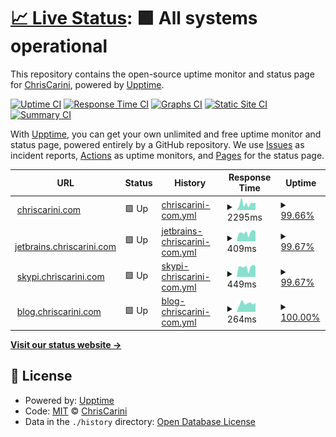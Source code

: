 # [📈 Live Status](https://ChrisCarini.github.io/upptime): <!--live status--> **🟩 All systems operational**

This repository contains the open-source uptime monitor and status page for [ChrisCarini](https://ChrisCarini.github.io/upptime), powered by [Upptime](https://github.com/upptime/upptime).

[![Uptime CI](https://github.com/koj-co/upptime/workflows/Uptime%20CI/badge.svg)](https://github.com/koj-co/upptime/actions?query=workflow%3A%22Uptime+CI%22)
[![Response Time CI](https://github.com/koj-co/upptime/workflows/Response%20Time%20CI/badge.svg)](https://github.com/koj-co/upptime/actions?query=workflow%3A%22Response+Time+CI%22)
[![Graphs CI](https://github.com/koj-co/upptime/workflows/Graphs%20CI/badge.svg)](https://github.com/koj-co/upptime/actions?query=workflow%3A%22Graphs+CI%22)
[![Static Site CI](https://github.com/koj-co/upptime/workflows/Static%20Site%20CI/badge.svg)](https://github.com/koj-co/upptime/actions?query=workflow%3A%22Static+Site+CI%22)
[![Summary CI](https://github.com/koj-co/upptime/workflows/Summary%20CI/badge.svg)](https://github.com/koj-co/upptime/actions?query=workflow%3A%22Summary+CI%22)

With [Upptime](https://upptime.js.org), you can get your own unlimited and free uptime monitor and status page, powered entirely by a GitHub repository. We use [Issues](https://github.com/ChrisCarini/upptime/issues) as incident reports, [Actions](https://github.com/ChrisCarini/upptime/actions) as uptime monitors, and [Pages](https://ChrisCarini.github.io/upptime) for the status page.

<!--start: status pages-->
<!-- This summary is generated by Upptime (https://github.com/upptime/upptime) -->
<!-- Do not edit this manually, your changes will be overwritten -->
<!-- prettier-ignore -->
| URL | Status | History | Response Time | Uptime |
| --- | ------ | ------- | ------------- | ------ |
| <img alt="" src="https://icons.duckduckgo.com/ip3/chriscarini.com.ico" height="13"> [chriscarini.com](https://chriscarini.com) | 🟩 Up | [chriscarini-com.yml](https://github.com/ChrisCarini/upptime/commits/HEAD/history/chriscarini-com.yml) | <details><summary><img alt="Response time graph" src="./graphs/chriscarini-com/response-time-week.png" height="20"> 2295ms</summary><br><a href="https://ChrisCarini.github.io/upptime/history/chriscarini-com"><img alt="Response time 1278" src="https://img.shields.io/endpoint?url=https%3A%2F%2Fraw.githubusercontent.com%2FChrisCarini%2Fupptime%2FHEAD%2Fapi%2Fchriscarini-com%2Fresponse-time.json"></a><br><a href="https://ChrisCarini.github.io/upptime/history/chriscarini-com"><img alt="24-hour response time 2259" src="https://img.shields.io/endpoint?url=https%3A%2F%2Fraw.githubusercontent.com%2FChrisCarini%2Fupptime%2FHEAD%2Fapi%2Fchriscarini-com%2Fresponse-time-day.json"></a><br><a href="https://ChrisCarini.github.io/upptime/history/chriscarini-com"><img alt="7-day response time 2295" src="https://img.shields.io/endpoint?url=https%3A%2F%2Fraw.githubusercontent.com%2FChrisCarini%2Fupptime%2FHEAD%2Fapi%2Fchriscarini-com%2Fresponse-time-week.json"></a><br><a href="https://ChrisCarini.github.io/upptime/history/chriscarini-com"><img alt="30-day response time 1534" src="https://img.shields.io/endpoint?url=https%3A%2F%2Fraw.githubusercontent.com%2FChrisCarini%2Fupptime%2FHEAD%2Fapi%2Fchriscarini-com%2Fresponse-time-month.json"></a><br><a href="https://ChrisCarini.github.io/upptime/history/chriscarini-com"><img alt="1-year response time 1357" src="https://img.shields.io/endpoint?url=https%3A%2F%2Fraw.githubusercontent.com%2FChrisCarini%2Fupptime%2FHEAD%2Fapi%2Fchriscarini-com%2Fresponse-time-year.json"></a></details> | <details><summary><a href="https://ChrisCarini.github.io/upptime/history/chriscarini-com">99.66%</a></summary><a href="https://ChrisCarini.github.io/upptime/history/chriscarini-com"><img alt="All-time uptime 97.23%" src="https://img.shields.io/endpoint?url=https%3A%2F%2Fraw.githubusercontent.com%2FChrisCarini%2Fupptime%2FHEAD%2Fapi%2Fchriscarini-com%2Fuptime.json"></a><br><a href="https://ChrisCarini.github.io/upptime/history/chriscarini-com"><img alt="24-hour uptime 100.00%" src="https://img.shields.io/endpoint?url=https%3A%2F%2Fraw.githubusercontent.com%2FChrisCarini%2Fupptime%2FHEAD%2Fapi%2Fchriscarini-com%2Fuptime-day.json"></a><br><a href="https://ChrisCarini.github.io/upptime/history/chriscarini-com"><img alt="7-day uptime 99.66%" src="https://img.shields.io/endpoint?url=https%3A%2F%2Fraw.githubusercontent.com%2FChrisCarini%2Fupptime%2FHEAD%2Fapi%2Fchriscarini-com%2Fuptime-week.json"></a><br><a href="https://ChrisCarini.github.io/upptime/history/chriscarini-com"><img alt="30-day uptime 99.59%" src="https://img.shields.io/endpoint?url=https%3A%2F%2Fraw.githubusercontent.com%2FChrisCarini%2Fupptime%2FHEAD%2Fapi%2Fchriscarini-com%2Fuptime-month.json"></a><br><a href="https://ChrisCarini.github.io/upptime/history/chriscarini-com"><img alt="1-year uptime 91.54%" src="https://img.shields.io/endpoint?url=https%3A%2F%2Fraw.githubusercontent.com%2FChrisCarini%2Fupptime%2FHEAD%2Fapi%2Fchriscarini-com%2Fuptime-year.json"></a></details>
| <img alt="" src="https://icons.duckduckgo.com/ip3/jetbrains.chriscarini.com.ico" height="13"> [jetbrains.chriscarini.com](https://jetbrains.chriscarini.com) | 🟩 Up | [jetbrains-chriscarini-com.yml](https://github.com/ChrisCarini/upptime/commits/HEAD/history/jetbrains-chriscarini-com.yml) | <details><summary><img alt="Response time graph" src="./graphs/jetbrains-chriscarini-com/response-time-week.png" height="20"> 409ms</summary><br><a href="https://ChrisCarini.github.io/upptime/history/jetbrains-chriscarini-com"><img alt="Response time 352" src="https://img.shields.io/endpoint?url=https%3A%2F%2Fraw.githubusercontent.com%2FChrisCarini%2Fupptime%2FHEAD%2Fapi%2Fjetbrains-chriscarini-com%2Fresponse-time.json"></a><br><a href="https://ChrisCarini.github.io/upptime/history/jetbrains-chriscarini-com"><img alt="24-hour response time 444" src="https://img.shields.io/endpoint?url=https%3A%2F%2Fraw.githubusercontent.com%2FChrisCarini%2Fupptime%2FHEAD%2Fapi%2Fjetbrains-chriscarini-com%2Fresponse-time-day.json"></a><br><a href="https://ChrisCarini.github.io/upptime/history/jetbrains-chriscarini-com"><img alt="7-day response time 409" src="https://img.shields.io/endpoint?url=https%3A%2F%2Fraw.githubusercontent.com%2FChrisCarini%2Fupptime%2FHEAD%2Fapi%2Fjetbrains-chriscarini-com%2Fresponse-time-week.json"></a><br><a href="https://ChrisCarini.github.io/upptime/history/jetbrains-chriscarini-com"><img alt="30-day response time 440" src="https://img.shields.io/endpoint?url=https%3A%2F%2Fraw.githubusercontent.com%2FChrisCarini%2Fupptime%2FHEAD%2Fapi%2Fjetbrains-chriscarini-com%2Fresponse-time-month.json"></a><br><a href="https://ChrisCarini.github.io/upptime/history/jetbrains-chriscarini-com"><img alt="1-year response time 365" src="https://img.shields.io/endpoint?url=https%3A%2F%2Fraw.githubusercontent.com%2FChrisCarini%2Fupptime%2FHEAD%2Fapi%2Fjetbrains-chriscarini-com%2Fresponse-time-year.json"></a></details> | <details><summary><a href="https://ChrisCarini.github.io/upptime/history/jetbrains-chriscarini-com">99.67%</a></summary><a href="https://ChrisCarini.github.io/upptime/history/jetbrains-chriscarini-com"><img alt="All-time uptime 94.73%" src="https://img.shields.io/endpoint?url=https%3A%2F%2Fraw.githubusercontent.com%2FChrisCarini%2Fupptime%2FHEAD%2Fapi%2Fjetbrains-chriscarini-com%2Fuptime.json"></a><br><a href="https://ChrisCarini.github.io/upptime/history/jetbrains-chriscarini-com"><img alt="24-hour uptime 100.00%" src="https://img.shields.io/endpoint?url=https%3A%2F%2Fraw.githubusercontent.com%2FChrisCarini%2Fupptime%2FHEAD%2Fapi%2Fjetbrains-chriscarini-com%2Fuptime-day.json"></a><br><a href="https://ChrisCarini.github.io/upptime/history/jetbrains-chriscarini-com"><img alt="7-day uptime 99.67%" src="https://img.shields.io/endpoint?url=https%3A%2F%2Fraw.githubusercontent.com%2FChrisCarini%2Fupptime%2FHEAD%2Fapi%2Fjetbrains-chriscarini-com%2Fuptime-week.json"></a><br><a href="https://ChrisCarini.github.io/upptime/history/jetbrains-chriscarini-com"><img alt="30-day uptime 99.65%" src="https://img.shields.io/endpoint?url=https%3A%2F%2Fraw.githubusercontent.com%2FChrisCarini%2Fupptime%2FHEAD%2Fapi%2Fjetbrains-chriscarini-com%2Fuptime-month.json"></a><br><a href="https://ChrisCarini.github.io/upptime/history/jetbrains-chriscarini-com"><img alt="1-year uptime 87.84%" src="https://img.shields.io/endpoint?url=https%3A%2F%2Fraw.githubusercontent.com%2FChrisCarini%2Fupptime%2FHEAD%2Fapi%2Fjetbrains-chriscarini-com%2Fuptime-year.json"></a></details>
| <img alt="" src="https://icons.duckduckgo.com/ip3/skypi.chriscarini.com.ico" height="13"> [skypi.chriscarini.com](https://skypi.chriscarini.com) | 🟩 Up | [skypi-chriscarini-com.yml](https://github.com/ChrisCarini/upptime/commits/HEAD/history/skypi-chriscarini-com.yml) | <details><summary><img alt="Response time graph" src="./graphs/skypi-chriscarini-com/response-time-week.png" height="20"> 449ms</summary><br><a href="https://ChrisCarini.github.io/upptime/history/skypi-chriscarini-com"><img alt="Response time 462" src="https://img.shields.io/endpoint?url=https%3A%2F%2Fraw.githubusercontent.com%2FChrisCarini%2Fupptime%2FHEAD%2Fapi%2Fskypi-chriscarini-com%2Fresponse-time.json"></a><br><a href="https://ChrisCarini.github.io/upptime/history/skypi-chriscarini-com"><img alt="24-hour response time 428" src="https://img.shields.io/endpoint?url=https%3A%2F%2Fraw.githubusercontent.com%2FChrisCarini%2Fupptime%2FHEAD%2Fapi%2Fskypi-chriscarini-com%2Fresponse-time-day.json"></a><br><a href="https://ChrisCarini.github.io/upptime/history/skypi-chriscarini-com"><img alt="7-day response time 449" src="https://img.shields.io/endpoint?url=https%3A%2F%2Fraw.githubusercontent.com%2FChrisCarini%2Fupptime%2FHEAD%2Fapi%2Fskypi-chriscarini-com%2Fresponse-time-week.json"></a><br><a href="https://ChrisCarini.github.io/upptime/history/skypi-chriscarini-com"><img alt="30-day response time 388" src="https://img.shields.io/endpoint?url=https%3A%2F%2Fraw.githubusercontent.com%2FChrisCarini%2Fupptime%2FHEAD%2Fapi%2Fskypi-chriscarini-com%2Fresponse-time-month.json"></a><br><a href="https://ChrisCarini.github.io/upptime/history/skypi-chriscarini-com"><img alt="1-year response time 462" src="https://img.shields.io/endpoint?url=https%3A%2F%2Fraw.githubusercontent.com%2FChrisCarini%2Fupptime%2FHEAD%2Fapi%2Fskypi-chriscarini-com%2Fresponse-time-year.json"></a></details> | <details><summary><a href="https://ChrisCarini.github.io/upptime/history/skypi-chriscarini-com">99.67%</a></summary><a href="https://ChrisCarini.github.io/upptime/history/skypi-chriscarini-com"><img alt="All-time uptime 97.37%" src="https://img.shields.io/endpoint?url=https%3A%2F%2Fraw.githubusercontent.com%2FChrisCarini%2Fupptime%2FHEAD%2Fapi%2Fskypi-chriscarini-com%2Fuptime.json"></a><br><a href="https://ChrisCarini.github.io/upptime/history/skypi-chriscarini-com"><img alt="24-hour uptime 100.00%" src="https://img.shields.io/endpoint?url=https%3A%2F%2Fraw.githubusercontent.com%2FChrisCarini%2Fupptime%2FHEAD%2Fapi%2Fskypi-chriscarini-com%2Fuptime-day.json"></a><br><a href="https://ChrisCarini.github.io/upptime/history/skypi-chriscarini-com"><img alt="7-day uptime 99.67%" src="https://img.shields.io/endpoint?url=https%3A%2F%2Fraw.githubusercontent.com%2FChrisCarini%2Fupptime%2FHEAD%2Fapi%2Fskypi-chriscarini-com%2Fuptime-week.json"></a><br><a href="https://ChrisCarini.github.io/upptime/history/skypi-chriscarini-com"><img alt="30-day uptime 99.65%" src="https://img.shields.io/endpoint?url=https%3A%2F%2Fraw.githubusercontent.com%2FChrisCarini%2Fupptime%2FHEAD%2Fapi%2Fskypi-chriscarini-com%2Fuptime-month.json"></a><br><a href="https://ChrisCarini.github.io/upptime/history/skypi-chriscarini-com"><img alt="1-year uptime 94.09%" src="https://img.shields.io/endpoint?url=https%3A%2F%2Fraw.githubusercontent.com%2FChrisCarini%2Fupptime%2FHEAD%2Fapi%2Fskypi-chriscarini-com%2Fuptime-year.json"></a></details>
| <img alt="" src="https://icons.duckduckgo.com/ip3/blog.chriscarini.com.ico" height="13"> [blog.chriscarini.com](https://blog.chriscarini.com) | 🟩 Up | [blog-chriscarini-com.yml](https://github.com/ChrisCarini/upptime/commits/HEAD/history/blog-chriscarini-com.yml) | <details><summary><img alt="Response time graph" src="./graphs/blog-chriscarini-com/response-time-week.png" height="20"> 264ms</summary><br><a href="https://ChrisCarini.github.io/upptime/history/blog-chriscarini-com"><img alt="Response time 342" src="https://img.shields.io/endpoint?url=https%3A%2F%2Fraw.githubusercontent.com%2FChrisCarini%2Fupptime%2FHEAD%2Fapi%2Fblog-chriscarini-com%2Fresponse-time.json"></a><br><a href="https://ChrisCarini.github.io/upptime/history/blog-chriscarini-com"><img alt="24-hour response time 384" src="https://img.shields.io/endpoint?url=https%3A%2F%2Fraw.githubusercontent.com%2FChrisCarini%2Fupptime%2FHEAD%2Fapi%2Fblog-chriscarini-com%2Fresponse-time-day.json"></a><br><a href="https://ChrisCarini.github.io/upptime/history/blog-chriscarini-com"><img alt="7-day response time 264" src="https://img.shields.io/endpoint?url=https%3A%2F%2Fraw.githubusercontent.com%2FChrisCarini%2Fupptime%2FHEAD%2Fapi%2Fblog-chriscarini-com%2Fresponse-time-week.json"></a><br><a href="https://ChrisCarini.github.io/upptime/history/blog-chriscarini-com"><img alt="30-day response time 282" src="https://img.shields.io/endpoint?url=https%3A%2F%2Fraw.githubusercontent.com%2FChrisCarini%2Fupptime%2FHEAD%2Fapi%2Fblog-chriscarini-com%2Fresponse-time-month.json"></a><br><a href="https://ChrisCarini.github.io/upptime/history/blog-chriscarini-com"><img alt="1-year response time 318" src="https://img.shields.io/endpoint?url=https%3A%2F%2Fraw.githubusercontent.com%2FChrisCarini%2Fupptime%2FHEAD%2Fapi%2Fblog-chriscarini-com%2Fresponse-time-year.json"></a></details> | <details><summary><a href="https://ChrisCarini.github.io/upptime/history/blog-chriscarini-com">100.00%</a></summary><a href="https://ChrisCarini.github.io/upptime/history/blog-chriscarini-com"><img alt="All-time uptime 99.90%" src="https://img.shields.io/endpoint?url=https%3A%2F%2Fraw.githubusercontent.com%2FChrisCarini%2Fupptime%2FHEAD%2Fapi%2Fblog-chriscarini-com%2Fuptime.json"></a><br><a href="https://ChrisCarini.github.io/upptime/history/blog-chriscarini-com"><img alt="24-hour uptime 100.00%" src="https://img.shields.io/endpoint?url=https%3A%2F%2Fraw.githubusercontent.com%2FChrisCarini%2Fupptime%2FHEAD%2Fapi%2Fblog-chriscarini-com%2Fuptime-day.json"></a><br><a href="https://ChrisCarini.github.io/upptime/history/blog-chriscarini-com"><img alt="7-day uptime 100.00%" src="https://img.shields.io/endpoint?url=https%3A%2F%2Fraw.githubusercontent.com%2FChrisCarini%2Fupptime%2FHEAD%2Fapi%2Fblog-chriscarini-com%2Fuptime-week.json"></a><br><a href="https://ChrisCarini.github.io/upptime/history/blog-chriscarini-com"><img alt="30-day uptime 100.00%" src="https://img.shields.io/endpoint?url=https%3A%2F%2Fraw.githubusercontent.com%2FChrisCarini%2Fupptime%2FHEAD%2Fapi%2Fblog-chriscarini-com%2Fuptime-month.json"></a><br><a href="https://ChrisCarini.github.io/upptime/history/blog-chriscarini-com"><img alt="1-year uptime 99.89%" src="https://img.shields.io/endpoint?url=https%3A%2F%2Fraw.githubusercontent.com%2FChrisCarini%2Fupptime%2FHEAD%2Fapi%2Fblog-chriscarini-com%2Fuptime-year.json"></a></details>

<!--end: status pages-->

[**Visit our status website →**](https://ChrisCarini.github.io/upptime)

## 📄 License

- Powered by: [Upptime](https://github.com/upptime/upptime)
- Code: [MIT](./LICENSE) © [ChrisCarini](https://ChrisCarini.github.io/upptime)
- Data in the `./history` directory: [Open Database License](https://opendatacommons.org/licenses/odbl/1-0/)
